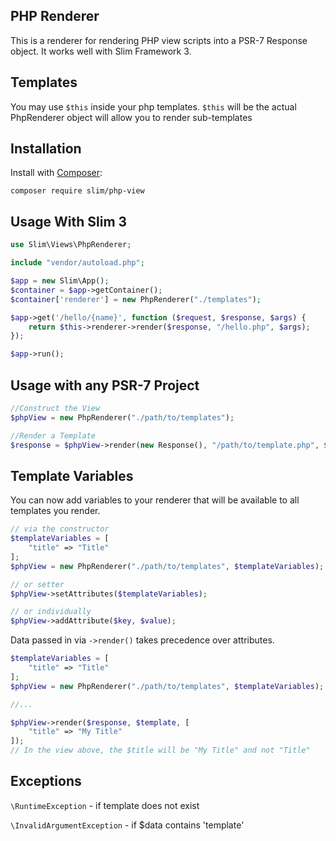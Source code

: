 ## PHP Renderer

This is a renderer for rendering PHP view scripts into a PSR-7 Response object. It works well with Slim Framework 3.


## Templates
You may use `$this` inside your php templates. `$this` will be the actual PhpRenderer object will allow you to render sub-templates

## Installation

Install with [Composer](http://getcomposer.org):

    composer require slim/php-view


## Usage With Slim 3

```php
use Slim\Views\PhpRenderer;

include "vendor/autoload.php";

$app = new Slim\App();
$container = $app->getContainer();
$container['renderer'] = new PhpRenderer("./templates");

$app->get('/hello/{name}', function ($request, $response, $args) {
    return $this->renderer->render($response, "/hello.php", $args);
});

$app->run();
```

## Usage with any PSR-7 Project
```php
//Construct the View
$phpView = new PhpRenderer("./path/to/templates");

//Render a Template
$response = $phpView->render(new Response(), "/path/to/template.php", $yourData);
```

## Template Variables

You can now add variables to your renderer that will be available to all templates you render.

```php
// via the constructor
$templateVariables = [
    "title" => "Title"
];
$phpView = new PhpRenderer("./path/to/templates", $templateVariables);

// or setter
$phpView->setAttributes($templateVariables);

// or individually
$phpView->addAttribute($key, $value);
```

Data passed in via `->render()` takes precedence over attributes.
```php
$templateVariables = [
    "title" => "Title"
];
$phpView = new PhpRenderer("./path/to/templates", $templateVariables);

//...

$phpView->render($response, $template, [
    "title" => "My Title"
]);
// In the view above, the $title will be "My Title" and not "Title"
```

## Exceptions
`\RuntimeException` - if template does not exist

`\InvalidArgumentException` - if $data contains 'template'
